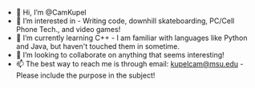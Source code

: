 - 👋 Hi, I’m @CamKupel
- 👀 I’m interested in - Writing code, downhill skateboarding, PC/Cell Phone Tech., and video games!
- 🌱 I’m currently learning C++ - I am familiar with languages like Python and Java, but haven't touched them in sometime.
- 💞️ I’m looking to collaborate on anything that seems interesting!
- 📫 The best way to reach me is through email:
kupelcam@msu.edu - Please include the purpose in the subject!

<!---
CamWowzers/CamWowzers is a ✨ special ✨ repository because its `README.md` (this file) appears on your GitHub profile.
You can click the Preview link to take a look at your changes.
--->
